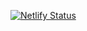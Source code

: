 [![Netlify Status](https://api.netlify.com/api/v1/badges/0554e0b4-3f6f-43a5-b3f7-e67ec08b6859/deploy-status)](https://app.netlify.com/sites/ali-basti/deploys)
